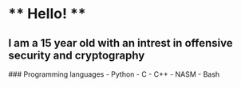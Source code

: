 # ** Hello! **
## I am a 15 year old with an intrest in offensive security and cryptography
</hr>
### Programming languages
- Python
- C
- C++
- NASM
- Bash
